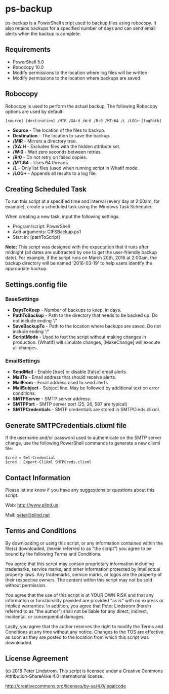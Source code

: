 # ps-backup
ps-backup is a PowerShell script used to backup files using robocopy.  It also retains backups for a specified number of days and can send email alerts when the backup is complete.

## Requirements

- PowerShell 5.0
- Robocopy 10.0
- Modify permissions to the location where log files will be written
- Modify permissions to the location where backups are saved

## Robocopy

Robocopy is used to perform the actual backup.  The following Robocopy options are used by default:

```
[source] [destination] /MIR /XA:H /W:0 /R:0 /MT:64 /L /LOG+:[logPath]
```

- **Source** - The location of the files to backup.
- **Destination** - The location to save the backup.
- **/MIR** - Mirrors a directory tree.
- **/XA:H** - Excludes files with the hidden attribute set.
- **/W:0** - Wait zero seconds between retries.
- **/R:0** - Do not retry on failed copies.
- **/MT:64** - Uses 64 threads.
- **/L** - Only list files (used when running script in WhatIf mode. 
- **/LOG+** - Appends all results to a log file.

## Creating Scheduled Task

To run this script at a specified time and interval (every day at 2:00am, for example), create a scheduled task using the Windows Task Scheduler.

When creating a new task, input the following settings.

- Program/script: PowerShell
- Add arguments: CIFSBackup.ps1
- Start in: [pathToScript]

**Note:**  This script was designed with the expectation that it runs after midnight (all dates are subtracted by one to get the user-friendly backup date). For example, if the script runs on March 20th, 2016 at 2:00am, the backup directory will be named '2016-03-19' to help users identify the appropriate backup.

## Settings.config file

### BaseSettings

- **DaysToKeep** - Number of backups to keep, in days.
- **PathToBackup** - Path to the directory that needs to be backed up.  Do not include ending '/'
- **SaveBackupTo** - Path to the location where backups are saved. Do not include ending '/'
- **ScriptMode** - Used to test the script without making changes in production.  [WhatIf] will simulate changes, [MakeChange] will execute all changes.

### EmailSettings

- **SendMail** - Enable [true] or disable [false] email alerts.
- **MailTo** - Email address that should receive alerts.
- **MailFrom** - Email address used to send alerts.
- **MailSubject** - Subject line.  May be followed by additional text on error conditions.
- **SMTPServer** - SMTP server address.
- **SMTPPort** - SMTP server port (25, 26, 587 are typical)
- **SMTPCredentials** - SMTP credentials are stored in SMTPCreds.clixml.

## Generate SMTPCredentials.clixml file

If the username and/or password used to authenticate on the SMTP server change, use the following PowerShell commands to generate a new clixml file:

```
$cred = Get-Credential
$cred | Export-CliXml SMTPCreds.clixml
```

## Contact Information

Please let me know if you have any suggestions or questions about this script.

Web: http://www.plind.us

Mail: peter@plind.net

## Terms and Conditions

By downloading or using this script, or any information contained within the file(s) downloaded, (herein referred to as "the script") you agree to be bound by the following Terms and Conditions.

You agree that this script may contain proprietary information including trademarks, service marks, and other information protected by intellectual property laws. Any trademarks, service marks, or logos are the property of their respective owners. The content within this script may not be sold without permission.

You agree that the use of this script is at YOUR OWN RISK and that any information or functionality provided are provided "as is" with no express or implied warranties. In addition, you agree that Peter Lindstrom (herein referred to as "the author") shall not be liable for any direct, indirect, incidental, or consequential damages.

Lastly, you agree that the author reserves the right to modify the Terms and Conditions at any time without any notice. Changes to the TOS are effective as soon as they are posted to the location from which this script was downloaded.

## License Agreement

(c) 2016 Peter Lindstrom. This script is licensed under a Creative Commons Attribution-ShareAlike 4.0 International license.

http://creativecommons.org/licenses/by-sa/4.0/legalcode
